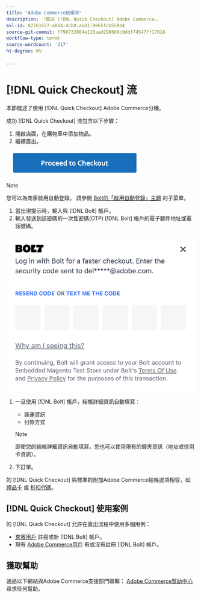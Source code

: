 ```yaml
---
title: "Adobe Commerce結帳流"
description: 「概述 [!DNL Quick Checkout] Adobe Commerce。」
exl-id: 82761627-a0d4-4cb0-aad1-9865fcb550d4
source-git-commit: f790732804e110aad298689c0ddf74547ff17618
workflow-type: tm+mt
source-wordcount: '217'
ht-degree: 0%

---
```


# [!DNL Quick Checkout] 流

本節概述了使用 [!DNL Quick Checkout] Adobe Commerce分機。

成功 [!DNL Quick Checkout] 流包含以下步驟：

1. 開啟店面，在購物車中添加物品。
1. 繼續簽出。

![簽出](assets/proceed-checkout.png)

>[!NOTE]
>
> 您可以為商家啟用自動登錄。 請參閱 [Bolt的「啟用自動登錄」主題](https://help.bolt.com/products/embedded/direct-api/auto-login/) 的子菜單。

1. 當出現提示時，輸入與 [!DNL Bolt] 帳戶。
1. 輸入發送到該密碼的一次性密碼(OTP) [!DNL Bolt] 帳戶的電子郵件地址或電話號碼。

![OTP彈出窗口](assets/new-logo-otp-email.png)

1. 一旦使用 [!DNL Bolt] 帳戶，結帳詳細資訊自動填寫：

   - 裝運資訊
   - 付款方式

   >[!NOTE]
   >
   > 即使您的結帳詳細資訊自動填寫，您也可以使用現有的錢夾資訊（地址或信用卡資訊）。

1. 下訂單。

的 [!DNL Quick Checkout] 與標準的附加Adobe Commerce結帳選項相容，如 [禮品卡](https://docs.magento.com/user-guide/catalog/product-gift-card.html) 或 [折扣代碼](https://docs.magento.com/user-guide/marketing/price-rules-cart-coupon.html)。

## [!DNL Quick Checkout] 使用案例

的 [!DNL Quick Checkout] 允許在簽出流程中使用多個用例：

- [來賓用戶](../quick-checkout/checkout-bolt.md) 註冊或新 [!DNL Bolt] 帳戶。
- 現有 [Adobe Commerce用戶](../quick-checkout/checkout-adobe-commerce.md) 有或沒有註冊 [!DNL Bolt] 帳戶。

## 獲取幫助

通過以下網站與Adobe Commerce支援部門聯繫： [Adobe Commerce幫助中心](https://experienceleague.adobe.com/docs/commerce-knowledge-base/kb/overview.html) 尋求任何幫助。
